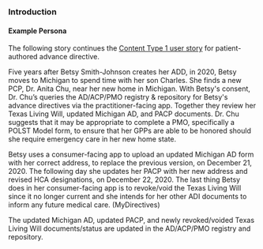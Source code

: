 ### Introduction 


#### Example Persona

The following story continues the <a href="type1_user_stories_and_personas.html">Content Type 1 user story</a> for patient-authored advance directive.

Five years after Betsy Smith-Johnson creates her ADD, in 2020, Betsy moves to Michigan to spend time with her son Charles. She finds a new PCP, Dr. Anita Chu, near her new home in Michigan. With Betsy's consent, Dr. Chu’s queries the AD/ACP/PMO registry & repository for Betsy's advance directives via the practitioner-facing app. Together they review her Texas Living Will, updated Michigan AD, and PACP documents. Dr. Chu suggests that it may be appropriate to complete a PMO, specifically a POLST Model form, to ensure that her GPPs are able to be honored should she require emergency care in her new home state.

Betsy uses a consumer-facing app to upload an updated Michigan AD form with her correct address, to replace the previous version, on December 21, 2020.  The following day she updates her PACP with her new address and revised HCA designations, on December 22, 2020.  The last thing Betsy does in her consumer-facing app is to revoke/void the Texas Living Will since it no longer current and she intends for her other ADI documents to inform any future medical care. (MyDirectives)

The updated Michigan AD, updated PACP, and newly revoked/voided Texas Living Will documents/status are updated in the AD/ACP/PMO registry and repository. 
